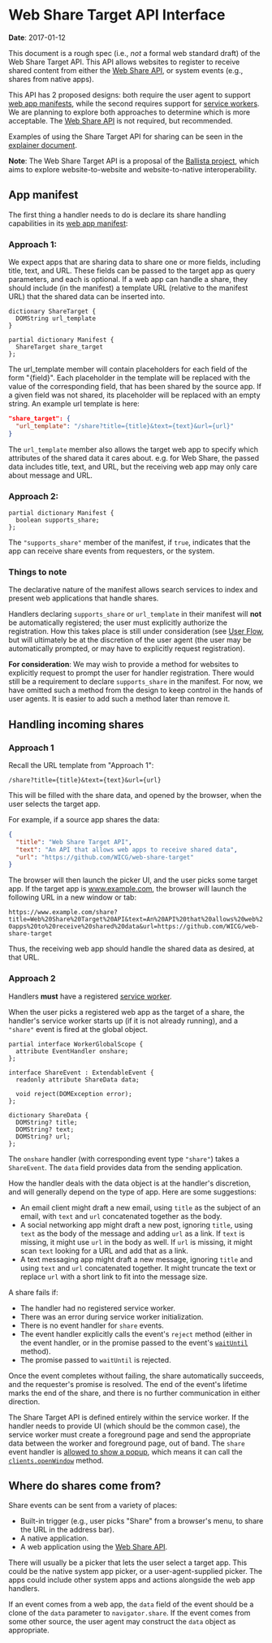 # Web Share Target API Interface

**Date**: 2017-01-12

This document is a rough spec (i.e., *not* a formal web standard draft) of the
Web Share Target API. This API allows websites to register to receive shared
content from either the [Web Share API](https://github.com/mgiuca/web-share), or
system events (e.g., shares from native apps).

This API has 2 proposed designs: both require the user agent to support [web
app manifests](https://www.w3.org/TR/appmanifest/), while the second requires
support for [service workers](https://www.w3.org/TR/service-workers/). We are
planning to explore both approaches to determine which is more acceptable. The
[Web Share API](https://github.com/mgiuca/web-share) is not required, but
recommended.

Examples of using the Share Target API for sharing can be seen in the
[explainer document](explainer.md).

**Note**: The Web Share Target API is a proposal of the [Ballista
project](https://github.com/chromium/ballista), which aims to explore
website-to-website and website-to-native interoperability.

## App manifest

The first thing a handler needs to do is declare its share handling capabilities
in its [web app manifest](https://www.w3.org/TR/appmanifest/):

### Approach 1:

We expect apps that are sharing data to share one or more fields, including
title, text, and URL. These fields can be passed to the target app as query
parameters, and each is optional. If a web app can handle a share, they should
include (in the manifest) a template URL (relative to the manifest URL) that the
shared data can be inserted into.

```WebIDL
dictionary ShareTarget {
  DOMString url_template
}

partial dictionary Manifest {
  ShareTarget share_target
};
```

The url_template member will contain placeholders for each field of the form
"{field}". Each placeholder in the template will be replaced with the value of
the corresponding field, that has been shared by the source app. If a given
field was not shared, its placeholder will be replaced with an empty string.
An example url template is here:

```json
"share_target": {
  "url_template": "/share?title={title}&text={text}&url={url}"
}
```

The `url_template` member also allows the target web app to specify which
attributes of the shared data it cares about. e.g. for Web Share, the passed
data includes title, text, and URL, but the receiving web app may only care
about message and URL.

### Approach 2:

```WebIDL
partial dictionary Manifest {
  boolean supports_share;
};
```
The `"supports_share"` member of the manifest, if `true`, indicates that the app
can receive share events from requesters, or the system.

### Things to note

The declarative nature of the manifest allows search services to index and
present web applications that handle shares.

Handlers declaring `supports_share` or `url_template` in their manifest
will **not** be automatically registered; the user must explicitly authorize
the registration. How this takes place is still under consideration (see [User
Flow](explainer.md#user-flow), but will ultimately be at the discretion of the
user agent (the user may be automatically prompted, or may have to explicitly
request registration).

**For consideration**: We may wish to provide a method for websites to
explicitly request to prompt the user for handler registration. There would
still be a requirement to declare `supports_share` in the manifest. For now,
we have omitted such a method from the design to keep control in the hands of
user agents. It is easier to add such a method later than remove it.

## Handling incoming shares

### Approach 1

Recall the URL template from "Approach 1":

`
/share?title={title}&text={text}&url={url}
`

This will be filled with the share data, and opened by the browser, when the
user selects the target app.

For example, if a source app shares the data:

```JSON
{
  "title": "Web Share Target API",
  "text": "An API that allows web apps to receive shared data",
  "url": "https://github.com/WICG/web-share-target"
}
```

The browser will then launch the picker UI, and the user picks some target
app. If the target app is www.example.com, the browser will launch the
following URL in a new window or tab:

`
https://www.example.com/share?title=Web%20Share%20Target%20API&text=An%20API%20that%20allows%20web%20apps%20to%20receive%20shared%20data&url=https://github.com/WICG/web-share-target
`

Thus, the receiving web app should handle the shared data as desired, at that
URL.

### Approach 2

Handlers **must** have a registered [service
worker](https://www.w3.org/TR/service-workers/).

When the user picks a registered web app as the target of a share, the
handler's service worker starts up (if it is not already running), and a
`"share"` event is fired at the global object.

```WebIDL
partial interface WorkerGlobalScope {
  attribute EventHandler onshare;
};

interface ShareEvent : ExtendableEvent {
  readonly attribute ShareData data;

  void reject(DOMException error);
};

dictionary ShareData {
  DOMString? title;
  DOMString? text;
  DOMString? url;
};
```

The `onshare` handler (with corresponding event type `"share"`) takes a
`ShareEvent`. The `data` field provides data from the sending application.

How the handler deals with the data object is at the handler's discretion, and
will generally depend on the type of app. Here are some suggestions:

* An email client might draft a new email, using `title` as the subject of an
  email, with `text` and `url` concatenated together as the body.
* A social networking app might draft a new post, ignoring `title`, using `text`
  as the body of the message and adding `url` as a link. If `text` is missing,
  it might use `url` in the body as well. If `url` is missing, it might scan
  `text` looking for a URL and add that as a link.
* A text messaging app might draft a new message, ignoring `title` and using
  `text` and `url` concatenated together. It might truncate the text or replace
  `url` with a short link to fit into the message size.

A share fails if:

* The handler had no registered service worker.
* There was an error during service worker initialization.
* There is no event handler for `share` events.
* The event handler explicitly calls the event's `reject` method (either in the
  event handler, or in the promise passed to the event's
  [`waitUntil`](https://www.w3.org/TR/service-workers/#wait-until-method)
  method).
* The promise passed to `waitUntil` is rejected.

Once the event completes without failing, the share automatically succeeds, and
the requester's promise is resolved. The end of the event's lifetime marks the
end of the share, and there is no further communication in either direction.

The Share Target API is defined entirely within the service worker. If the
handler needs to provide UI (which should be the common case), the service
worker must create a foreground page and send the appropriate data between the
worker and foreground page, out of band. The `share` event handler is [allowed
to show a
popup](https://html.spec.whatwg.org/multipage/browsers.html#allowed-to-show-a-popup),
which means it can call the
[`clients.openWindow`](https://www.w3.org/TR/service-workers/#clients-openwindow-method)
method.

## Where do shares come from?

Share events can be sent from a variety of places:

* Built-in trigger (e.g., user picks "Share" from a browser's menu, to share the
  URL in the address bar).
* A native application.
* A web application using the [Web Share
  API](https://github.com/mgiuca/web-share).

There will usually be a picker that lets the user select a target app. This
could be the native system app picker, or a user-agent-supplied picker. The apps
could include other system apps and actions alongside the web app handlers.

If an event comes from a web app, the `data` field of the event should be a
clone of the `data` parameter to `navigator.share`. If the event comes from some
other source, the user agent may construct the `data` object as appropriate.
